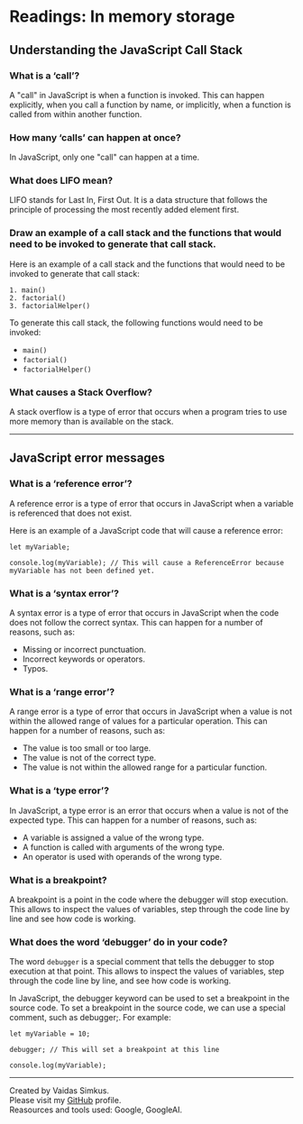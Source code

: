 # Readings: In memory storage

## Understanding the JavaScript Call Stack

### What is a ‘call’?

A "call" in JavaScript is when a function is invoked. This can happen explicitly, when you call a function by name, or implicitly, when a function is called from within another function.

### How many ‘calls’ can happen at once?

In JavaScript, only one "call" can happen at a time.

### What does LIFO mean?

LIFO stands for Last In, First Out. It is a data structure that follows the principle of processing the most recently added element first.

### Draw an example of a call stack and the functions that would need to be invoked to generate that call stack.

Here is an example of a call stack and the functions that would need to be invoked to generate that call stack:

```
1. main()
2. factorial()
3. factorialHelper()
```

To generate this call stack, the following functions would need to be invoked:

* `main()`
* `factorial()`
* `factorialHelper()`

### What causes a Stack Overflow?

A stack overflow is a type of error that occurs when a program tries to use more memory than is available on the stack.

***

## JavaScript error messages

### What is a ‘reference error’?

A reference error is a type of error that occurs in JavaScript when a variable is referenced that does not exist.

Here is an example of a JavaScript code that will cause a reference error:

```
let myVariable;

console.log(myVariable); // This will cause a ReferenceError because myVariable has not been defined yet.
```

### What is a ‘syntax error’?

A syntax error is a type of error that occurs in JavaScript when the code does not follow the correct syntax. This can happen for a number of reasons, such as:

* Missing or incorrect punctuation.
* Incorrect keywords or operators.
* Typos.

### What is a ‘range error’?

A range error is a type of error that occurs in JavaScript when a value is not within the allowed range of values for a particular operation. This can happen for a number of reasons, such as:

* The value is too small or too large.
* The value is not of the correct type.
* The value is not within the allowed range for a particular function.

### What is a ‘type error’?

In JavaScript, a type error is an error that occurs when a value is not of the expected type. This can happen for a number of reasons, such as:

* A variable is assigned a value of the wrong type.
* A function is called with arguments of the wrong type.
* An operator is used with operands of the wrong type.

### What is a breakpoint?

A breakpoint is a point in the code where the debugger will stop execution. This allows to inspect the values of variables, step through the code line by line and see how code is working.

### What does the word ‘debugger’ do in your code?

The word `debugger` is a special comment that tells the debugger to stop execution at that point. This allows to inspect the values of variables, step through the code line by line, and see how code is working.

In JavaScript, the debugger keyword can be used to set a breakpoint in the source code. To set a breakpoint in the source code, we can use a special comment, such as debugger;. For example:

```
let myVariable = 10;

debugger; // This will set a breakpoint at this line

console.log(myVariable);
```

***

Created by Vaidas Simkus.  
Please visit my [GitHub](https://github.com/MisterVaidas) profile.  
Reasources and tools used: Google, GoogleAI.
